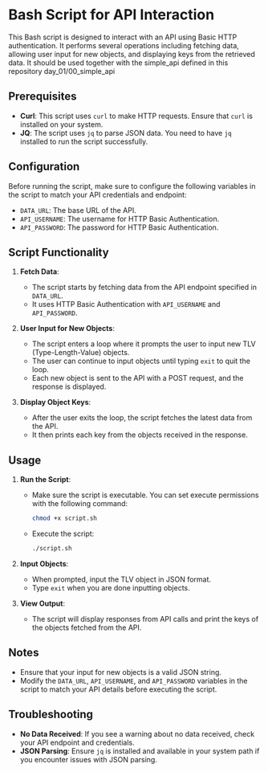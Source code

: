 # Bash Script for API Interaction

This Bash script is designed to interact with an API using Basic HTTP authentication. It performs several operations including fetching data, allowing user input for new objects, and displaying keys from the retrieved data.
It should be used together with the simple_api defined in this repository day_01/00_simple_api

## Prerequisites

- **Curl**: This script uses `curl` to make HTTP requests. Ensure that `curl` is installed on your system.
- **JQ**: The script uses `jq` to parse JSON data. You need to have `jq` installed to run the script successfully.

## Configuration

Before running the script, make sure to configure the following variables in the script to match your API credentials and endpoint:

- `DATA_URL`: The base URL of the API.
- `API_USERNAME`: The username for HTTP Basic Authentication.
- `API_PASSWORD`: The password for HTTP Basic Authentication.

## Script Functionality

1. **Fetch Data**: 
   - The script starts by fetching data from the API endpoint specified in `DATA_URL`.
   - It uses HTTP Basic Authentication with `API_USERNAME` and `API_PASSWORD`.

2. **User Input for New Objects**:
   - The script enters a loop where it prompts the user to input new TLV (Type-Length-Value) objects.
   - The user can continue to input objects until typing `exit` to quit the loop.
   - Each new object is sent to the API with a POST request, and the response is displayed.

3. **Display Object Keys**:
   - After the user exits the loop, the script fetches the latest data from the API.
   - It then prints each key from the objects received in the response.

## Usage

1. **Run the Script**:
   - Make sure the script is executable. You can set execute permissions with the following command:
     ```bash
     chmod +x script.sh
     ```
   - Execute the script:
     ```bash
     ./script.sh
     ```

2. **Input Objects**:
   - When prompted, input the TLV object in JSON format.
   - Type `exit` when you are done inputting objects.

3. **View Output**:
   - The script will display responses from API calls and print the keys of the objects fetched from the API.

## Notes

- Ensure that your input for new objects is a valid JSON string.
- Modify the `DATA_URL`, `API_USERNAME`, and `API_PASSWORD` variables in the script to match your API details before executing the script.

## Troubleshooting

- **No Data Received**: If you see a warning about no data received, check your API endpoint and credentials.
- **JSON Parsing**: Ensure `jq` is installed and available in your system path if you encounter issues with JSON parsing.
